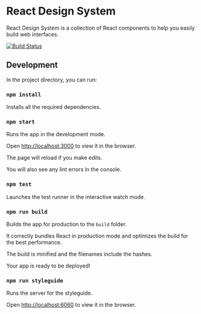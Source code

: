 # React Design System

React Design System is a collection of React components to help you easily build web interfaces.

[![Build Status](https://travis-ci.org/dfmcphee/react-design-system.svg?branch=master)](https://travis-ci.org/dfmcphee/react-design-system)

## Development

In the project directory, you can run:

### `npm install`
Installs all the required dependencies.

### `npm start`

Runs the app in the development mode.

Open [http://localhost:3000](http://localhost:3000) to view it in the browser.

The page will reload if you make edits.

You will also see any lint errors in the console.

### `npm test`

Launches the test runner in the interactive watch mode.

### `npm run build`

Builds the app for production to the `build` folder.

It correctly bundles React in production mode and optimizes the build for the best performance.

The build is minified and the filenames include the hashes.

Your app is ready to be deployed!

### `npm run styleguide`

Runs the server for the styleguide.

Open [http://localhost:6060](http://localhost:6060) to view it in the browser.
